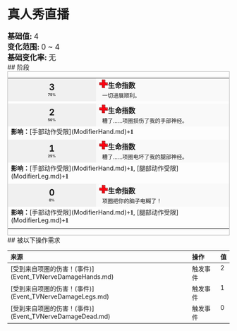 # 真人秀直播  
  
<div style="font-size:1.2em"><b>基础值: </b> 4 </div>  
<div style="font-size:1.2em"><b>变化范围: </b> 0 ~ 4 </div>  
<div style="font-size:1.2em"><b>基础变化率: </b> 无 </div>  
## 阶段  
<div  style="border:1px solid #BBB"><table><tr style="height:2em;"><td style="background-color:#F0F0F0;text-align:center;width:180px;font-size:1.4em;font-weight:bold;vertical-align:middle;"><div>3<div><div style="font-size:0.4em">75%</div></td><td colspan=2 style="font-size:1.1em;vertical-align:middle;background-color:#F9F9F9;"><div><b><div style="width:20px;display:inline-block;text-align:center"><img decoding="async" src="Sprite/Health.png" href="a.md" style="max-width:20px;max-height:20px;"></div>生命指数</b></div><div style="font-size:0.8em;padding-top:4px;">&nbsp;&nbsp;一切进展顺利。</div></td></tr><tr><td colspan=2></td></tr><tr style="height:2em;"><td style="background-color:#F0F0F0;text-align:center;width:180px;font-size:1.4em;font-weight:bold;vertical-align:middle;"><div>2<div><div style="font-size:0.4em">50%</div></td><td colspan=2 style="font-size:1.1em;vertical-align:middle;background-color:#F9F9F9;"><div><b><div style="width:20px;display:inline-block;text-align:center"><img decoding="async" src="Sprite/Health.png" href="a.md" style="max-width:20px;max-height:20px;"></div>生命指数</b></div><div style="font-size:0.8em;padding-top:4px;">&nbsp;&nbsp;糟了……项圈损伤了我的手部神经。</div></td></tr><tr><td colspan=2><b>影响：</b>[手部动作受限](ModifierHand.md)<span style="font-family:ui-monospace"><b>+1</b></span></td></tr><tr><td colspan=2></td></tr><tr style="height:2em;"><td style="background-color:#F0F0F0;text-align:center;width:180px;font-size:1.4em;font-weight:bold;vertical-align:middle;"><div>1<div><div style="font-size:0.4em">25%</div></td><td colspan=2 style="font-size:1.1em;vertical-align:middle;background-color:#F9F9F9;"><div><b><div style="width:20px;display:inline-block;text-align:center"><img decoding="async" src="Sprite/Health.png" href="a.md" style="max-width:20px;max-height:20px;"></div>生命指数</b></div><div style="font-size:0.8em;padding-top:4px;">&nbsp;&nbsp;糟了……项圈电坏了我的腿部神经。</div></td></tr><tr><td colspan=2><b>影响：</b>[手部动作受限](ModifierHand.md)<span style="font-family:ui-monospace"><b>+1</b></span>, [腿部动作受限](ModifierLeg.md)<span style="font-family:ui-monospace"><b>+1</b></span></td></tr><tr><td colspan=2></td></tr><tr style="height:2em;"><td style="background-color:#F0F0F0;text-align:center;width:180px;font-size:1.4em;font-weight:bold;vertical-align:middle;"><div>0<div><div style="font-size:0.4em">0%</div></td><td colspan=2 style="font-size:1.1em;vertical-align:middle;background-color:#F9F9F9;"><div><b><div style="width:20px;display:inline-block;text-align:center"><img decoding="async" src="Sprite/Health.png" href="a.md" style="max-width:20px;max-height:20px;"></div>生命指数</b></div><div style="font-size:0.8em;padding-top:4px;">&nbsp;&nbsp;项圈把你的脑子电糊了！</div></td></tr><tr><td colspan=2><b>影响：</b>[手部动作受限](ModifierHand.md)<span style="font-family:ui-monospace"><b>+1</b></span>, [腿部动作受限](ModifierLeg.md)<span style="font-family:ui-monospace"><b>+1</b></span></td></tr><tr><td colspan=2></td></tr></table></div>  
## 被以下操作需求  
<table class="table table-bordered" data-toggle="table"  ><thead style=""><tr ><th  style="text-align:left;vertical-align:top;"  >来源</th><th  style="text-align:left;vertical-align:top;"  >操作</th><th  style="text-align:left;vertical-align:top;"  data-sortable="true"  >值</th></tr></thead><tr ><td  style="text-align:left;vertical-align:top;"  >[受到来自项圈的伤害！(事件)](Event_TVNerveDamageHands.md)</td><td  style="text-align:left;vertical-align:top;"  >触发事件</td><td  style="text-align:left;vertical-align:top;"  >2</td></tr><tr ><td  style="text-align:left;vertical-align:top;"  >[受到来自项圈的伤害！(事件)](Event_TVNerveDamageLegs.md)</td><td  style="text-align:left;vertical-align:top;"  >触发事件</td><td  style="text-align:left;vertical-align:top;"  >1</td></tr><tr ><td  style="text-align:left;vertical-align:top;"  >[受到来自项圈的伤害！(事件)](Event_TVNerveDamageDead.md)</td><td  style="text-align:left;vertical-align:top;"  >触发事件</td><td  style="text-align:left;vertical-align:top;"  >0</td></tr></tbody></table>  
  


<script>document.title="真人秀直播 - 卡牌生存百科 Card Survival Wiki";</script>